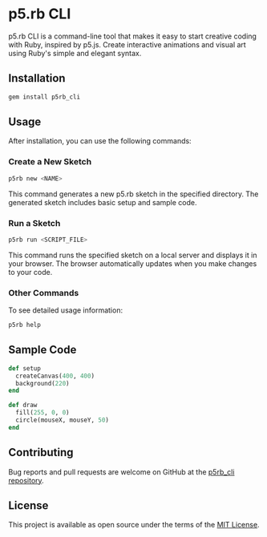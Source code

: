 # p5.rb CLI

p5.rb CLI is a command-line tool that makes it easy to start creative coding with Ruby, inspired by p5.js. Create interactive animations and visual art using Ruby's simple and elegant syntax.

## Installation

```bash
gem install p5rb_cli
```

## Usage

After installation, you can use the following commands:

### Create a New Sketch

```bash
p5rb new <NAME>
```

This command generates a new p5.rb sketch in the specified directory. The generated sketch includes basic setup and sample code.

### Run a Sketch

```bash
p5rb run <SCRIPT_FILE>
```

This command runs the specified sketch on a local server and displays it in your browser. The browser automatically updates when you make changes to your code.

### Other Commands

To see detailed usage information:

```bash
p5rb help
```

## Sample Code

```ruby
def setup
  createCanvas(400, 400)
  background(220)
end

def draw
  fill(255, 0, 0)
  circle(mouseX, mouseY, 50)
end
```

## Contributing

Bug reports and pull requests are welcome on GitHub at the [p5rb_cli repository](https://github.com/ongaeshi/p5rb_cli).

## License

This project is available as open source under the terms of the [MIT License](https://opensource.org/licenses/MIT).
